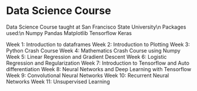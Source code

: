 # Data Science Course
Data Science Course taught at San Francisco State University\n
Packages used:\n
  Numpy
  Pandas
  Matplotlib
  Tensorflow
  Keras
 
Week 1:
  Introduction to dataframes
Week 2:
  Introduction to Plotting
Week 3:
  Python Crash Course
Week 4:
  Mathematics Crash Course using Numpy
Week 5:
  Linear Regression and Gradient Descent
Week 6:
  Logistic Regression and Regularization
Week 7:
  Introduction to Tensorflow and Auto differentiation
Week 8:
  Neural Networks and Deep Learning with Tensorflow
Week 9:
  Convolutional Neural Networks
Week 10:
  Recurrent Neural Networks
Week 11:
  Unsupervised Learning
  
